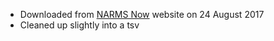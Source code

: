 - Downloaded from [NARMS Now](https://wwwn.cdc.gov/narmsnow/) website on 24 August 2017
- Cleaned up slightly into a tsv
